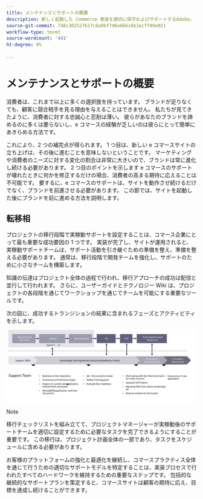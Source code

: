 ```yaml
---
title: メンテナンスとサポートの概要
description: 新しく起動した Commerce 実装を適切に保守およびサポートするAdobe。
source-git-commit: 748c302527617c6a9bf7d6e666c6b3acff89e021
workflow-type: tm+mt
source-wordcount: '441'
ht-degree: 0%

---
```



# メンテナンスとサポートの概要

消費者は、これまで以上に多くの選択肢を持っています。 ブランドが足りなくても、顧客に競合相手を見る理由を与えることはできません。 私たちが見てきたように、消費者に対する忠誠心と忍耐は薄い。 彼らがあなたのブランドを諦めるのに多くは要らないし、e コマースの経験が乏しいのは彼らにとって簡単にあきらめる方法です。

これにより、2 つの補完点が得られます。 1 つ目は、新しい e コマースサイトの立ち上げは、その後に進むことを意味しないということです。 マーケティングや消費者のニーズに対する変化の割合は非常に大きいので、ブランドは常に進化し続ける必要があります。 2 つ目のポイントを示します e コマースのサポートが壊れたときに何かを修正するだけの場合、消費者の高まる期待に応えることは不可能です。 要するに、e コマースのサポートは、サイトを動作させ続けるだけでなく、ブランドを前進させる必要があります。 この節では、サイトを起動した後にブランドを前に進める方法を説明します。

## 転移相

プロジェクトの移行段階で実稼動サポートを設定することは、コマース企業にとって最も重要な成功要因の 1 つです。 実装が完了し、サイトが運用されると、実稼動サポートチームは、サポート活動を引き継ぐための準備を整え、準備を整える必要があります。 通常は、移行段階で開発チームを強化し、サポートのために小さなチームを構築します。

知識の伝達はプロジェクト全体の過程で行われ、移行アプローチの成功は配信と並行して行われます。 さらに、ユーザーガイドとテクノロジー Wiki は、プロジェクトの各段階を通じてワークショップを通じてチームを可能にする重要なツールです。

次の図に、成功するトランジションの結果に含まれるフェーズとアクティビティを示します。

![移行プロセスのフェーズを示す図](../../assets/playbooks/transition-diagram.svg)

>[!NOTE]
>
> 移行チェックリストを組み立てて、プロジェクトマネージャーが実稼動後のサポートチームを適切に設定するために必要なタスクを完了できるようにすることが重要です。 この移行は、プロジェクト計画全体の一部であり、タスクをスケジュールに含める必要があります。

お客様のプラットフォームの強化と最適化を継続し、コマースプラクティス全体を通じて行うための適切なサポートモデルを特定することは、実装プロセスで行われたすべてのハードワークを維持するための重要なステップです。 包括的な継続的なサポートプランを策定すると、コマースサイトは顧客の期待に応え、目標を達成し続けることができます。